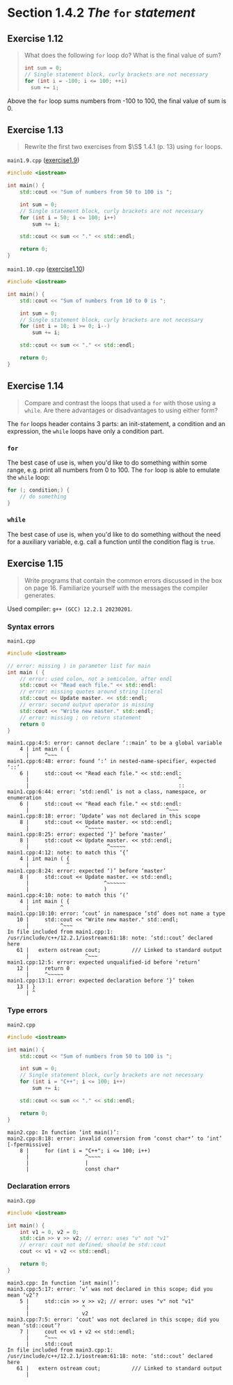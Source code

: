# Section 1.4.2 _The_ `for` _statement_

## Exercise 1.12

> What does the following `for` loop do? What is the final value of sum?
> ```cpp
> int sum = 0;
> // Single statement block, curly brackets are not necessary
> for (int i = -100; i <= 100; ++i)
>   sum += i;
> ```

Above the `for` loop sums numbers from -100 to 100, the final value of sum is 0.


## Exercise 1.13

> Rewrite the first two exercises from $\S$ 1.4.1 (p. 13) using `for` loops.

`main1.9.cpp` ([exercise1.9](../../section1.4.1/exercise1.9/))
```cpp
#include <iostream>

int main() {
    std::cout << "Sum of numbers from 50 to 100 is ";

    int sum = 0;
    // Single statement block, curly brackets are not necessary
    for (int i = 50; i <= 100; i++)
        sum += i;

    std::cout << sum << "." << std::endl;

    return 0;
}
```

`main1.10.cpp` ([exercise1.10](../../section1.4.1/exercise1.10/))
```cpp
#include <iostream>

int main() {
    std::cout << "Sum of numbers from 10 to 0 is ";

    int sum = 0;
    // Single statement block, curly brackets are not necessary
    for (int i = 10; i >= 0; i--)
        sum += i;

    std::cout << sum << "." << std::endl;

    return 0;
}
```


## Exercise 1.14

> Compare and contrast the loops that used a `for` with those using a `while`. Are there advantages or disadvantages to using either form?

The `for` loops header contains 3 parts: an init-statement, a condition and an expression, the `while` loops have only a condition part. 

### `for`
The best case of use is, when you'd like to do something within some range, e.g. print all numbers from 0 to 100. The `for` loop is able to emulate the `while` loop:
```cpp
for (; condition;) {
    // do something
}
```

### `while`
The best case of use is, when you'd like to do something without the need for a auxiliary variable, e.g. call a function until the condition flag is `true`.


## Exercise 1.15

> Write programs that contain the common errors discussed in the box on page 16. Familiarize yourself with the messages the compiler generates.

Used compiler: `g++ (GCC) 12.2.1 20230201`.

### Syntax errors

`main1.cpp`
```cpp
#include <iostream>

// error: missing ) in parameter list for main
int main ( {
    // error: used colon, not a semicolon, after endl
    std::cout << "Read each file." << std::endl:
    // error: missing quotes around string literal
    std::cout << Update master. << std::endl;
    // error: second output operator is missing
    std::cout << "Write new master." std::endl;
    // error: missing ; on return statement
    return 0
}
```

```
main1.cpp:4:5: error: cannot declare ‘::main’ to be a global variable
    4 | int main ( {
      |     ^~~~
main1.cpp:6:48: error: found ‘:’ in nested-name-specifier, expected ‘::’
    6 |     std::cout << "Read each file." << std::endl:
      |                                                ^
      |                                                ::
main1.cpp:6:44: error: ‘std::endl’ is not a class, namespace, or enumeration
    6 |     std::cout << "Read each file." << std::endl:
      |                                            ^~~~
main1.cpp:8:18: error: ‘Update’ was not declared in this scope
    8 |     std::cout << Update master. << std::endl;
      |                  ^~~~~~
main1.cpp:8:25: error: expected ‘}’ before ‘master’
    8 |     std::cout << Update master. << std::endl;
      |                         ^~~~~~
main1.cpp:4:12: note: to match this ‘{’
    4 | int main ( {
      |            ^
main1.cpp:8:24: error: expected ‘)’ before ‘master’
    8 |     std::cout << Update master. << std::endl;
      |                        ^~~~~~~
      |                        )
main1.cpp:4:10: note: to match this ‘(’
    4 | int main ( {
      |          ^
main1.cpp:10:10: error: ‘cout’ in namespace ‘std’ does not name a type
   10 |     std::cout << "Write new master." std::endl;
      |          ^~~~
In file included from main1.cpp:1:
/usr/include/c++/12.2.1/iostream:61:18: note: ‘std::cout’ declared here
   61 |   extern ostream cout;          /// Linked to standard output
      |                  ^~~~
main1.cpp:12:5: error: expected unqualified-id before ‘return’
   12 |     return 0
      |     ^~~~~~
main1.cpp:13:1: error: expected declaration before ‘}’ token
   13 | }
      | ^
```

### Type errors

`main2.cpp`
```cpp
#include <iostream>

int main() {
    std::cout << "Sum of numbers from 50 to 100 is ";

    int sum = 0;
    // Single statement block, curly brackets are not necessary
    for (int i = "C++"; i <= 100; i++)
        sum += i;

    std::cout << sum << "." << std::endl;

    return 0;
}
```

```
main2.cpp: In function ‘int main()’:
main2.cpp:8:18: error: invalid conversion from ‘const char*’ to ‘int’ [-fpermissive]
    8 |     for (int i = "C++"; i <= 100; i++)
      |                  ^~~~~
      |                  |
      |                  const char*
```

### Declaration errors

`main3.cpp`
```cpp
#include <iostream>

int main() {
    int v1 = 0, v2 = 0;
    std::cin >> v >> v2; // error: uses "v" not "v1"
    // error: cout not defined; should be std::cout
    cout << v1 + v2 << std::endl;

    return 0;
}
```

```
main3.cpp: In function ‘int main()’:
main3.cpp:5:17: error: ‘v’ was not declared in this scope; did you mean ‘v2’?
    5 |     std::cin >> v >> v2; // error: uses "v" not "v1"
      |                 ^
      |                 v2
main3.cpp:7:5: error: ‘cout’ was not declared in this scope; did you mean ‘std::cout’?
    7 |     cout << v1 + v2 << std::endl;
      |     ^~~~
      |     std::cout
In file included from main3.cpp:1:
/usr/include/c++/12.2.1/iostream:61:18: note: ‘std::cout’ declared here
   61 |   extern ostream cout;          /// Linked to standard output
      |   
```
